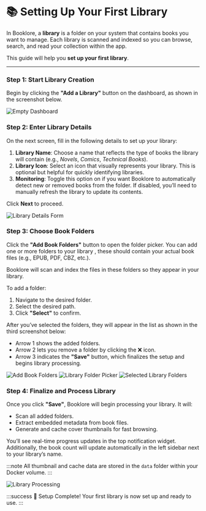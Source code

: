 # 📚 Setting Up Your First Library

In Booklore, a **library** is a folder on your system that contains books you want to manage. Each library is scanned and indexed so you can browse, search, and read your collection within the app.

This guide will help you **set up your first library**.

---

### Step 1: Start Library Creation

Begin by clicking the **"Add a Library"** button on the dashboard, as shown in the screenshot below.

![Empty Dashboard](/img/first-library/click-add-a-library.jpg)


### Step 2: Enter Library Details

On the next screen, fill in the following details to set up your library:

1. **Library Name**: Choose a name that reflects the type of books the library will contain (e.g., *Novels*, *Comics*, *Technical Books*).
2. **Library Icon**: Select an icon that visually represents your library. This is optional but helpful for quickly identifying libraries.
3. **Monitoring**: Toggle this option on if you want Booklore to automatically detect new or removed books from the folder. If disabled, you’ll need to manually refresh the library to update its contents.

Click **Next** to proceed.

![Library Details Form](/img/first-library/monitoring-library.jpg)


### Step 3: Choose Book Folders

Click the **"Add Book Folders"** button to open the folder picker. You can add one or more folders to your library ,  these should contain your actual book files (e.g., EPUB, PDF, CBZ, etc.).

Booklore will scan and index the files in these folders so they appear in your library.

To add a folder:
1. Navigate to the desired folder.
2. Select the desired path.
3. Click **"Select"** to confirm.

After you’ve selected the folders, they will appear in the list as shown in the third screenshot below:
- Arrow 1 shows the added folders.
- Arrow 2 lets you remove a folder by clicking the ❌ icon.
- Arrow 3 indicates the **"Save"** button, which finalizes the setup and begins library processing.

![Add Book Folders](/img/first-library/add-book-folders.jpg)
![Library Folder Picker](/img/first-library/library-folder-picker.jpg)
![Selected Library Folders](/img/first-library/selected-library-folders.jpg)

### Step 4: Finalize and Process Library

Once you click **"Save"**, Booklore will begin processing your library. It will:
- Scan all added folders.
- Extract embedded metadata from book files.
- Generate and cache cover thumbnails for fast browsing.

You’ll see real-time progress updates in the top notification widget. Additionally, the book count will update automatically in the left sidebar next to your library’s name.

:::note
All thumbnail and cache data are stored in the `data` folder within your Docker volume.
:::

![Library Processing](/img/first-library/library-processing.jpg)

:::success 🎉 Setup Complete!
Your first library is now set up and ready to use.
:::
